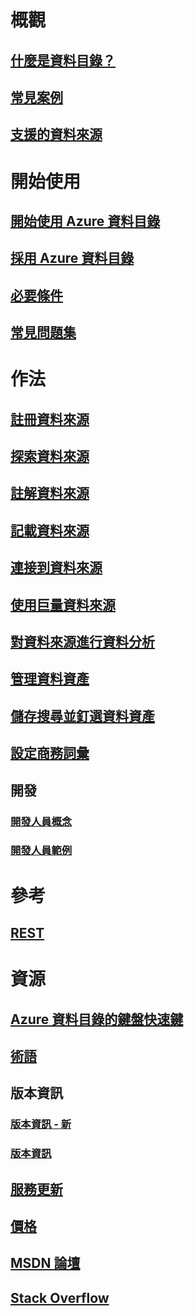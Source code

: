 # 概觀
## [什麼是資料目錄？](data-catalog-what-is-data-catalog.md)
## [常見案例](data-catalog-common-scenarios.md)
## [支援的資料來源](data-catalog-dsr.md)

# 開始使用
## [開始使用 Azure 資料目錄](data-catalog-get-started.md)
## [採用 Azure 資料目錄](data-catalog-adopting-data-catalog.md)
## [必要條件](data-catalog-prerequisites.md)
## [常見問題集](data-catalog-frequently-asked-questions.md)

# 作法
## [註冊資料來源](data-catalog-how-to-register.md)
## [探索資料來源](data-catalog-how-to-discover.md)
## [註解資料來源](data-catalog-how-to-annotate.md)
## [記載資料來源](data-catalog-how-to-documentation.md)
## [連接到資料來源](data-catalog-how-to-connect.md)
## [使用巨量資料來源](data-catalog-how-to-big-data.md)
## [對資料來源進行資料分析](data-catalog-how-to-data-profile.md)
## [管理資料資產](data-catalog-how-to-manage.md)
## [儲存搜尋並釘選資料資產](data-catalog-how-to-save-pin.md)
## [設定商務詞彙](data-catalog-how-to-business-glossary.md)

## 開發
### [開發人員概念](data-catalog-developer-concepts.md)
### [開發人員範例](data-catalog-samples.md)

# 參考
## [REST](/rest/api/datacatalog/)

# 資源
## [Azure 資料目錄的鍵盤快速鍵](data-catalog-keyboard-shortcuts.md)
## [術語](data-catalog-terminology.md)
## 版本資訊
### [版本資訊 - 新](data-catalog-whats-new.md)
### [版本資訊](data-catalog-release-notes.md)
## [服務更新](https://azure.microsoft.com/updates/?product=data-catalog)
## [價格](https://azure.microsoft.com/pricing/details/data-catalog/)
## [MSDN 論壇](https://social.msdn.microsoft.com/Forums/en-US/home?forum=azuredatacatalog)
## [Stack Overflow](http://stackoverflow.com/questions/tagged/azure-data-catalog)


<!--HONumber=Dec16_HO1-->


